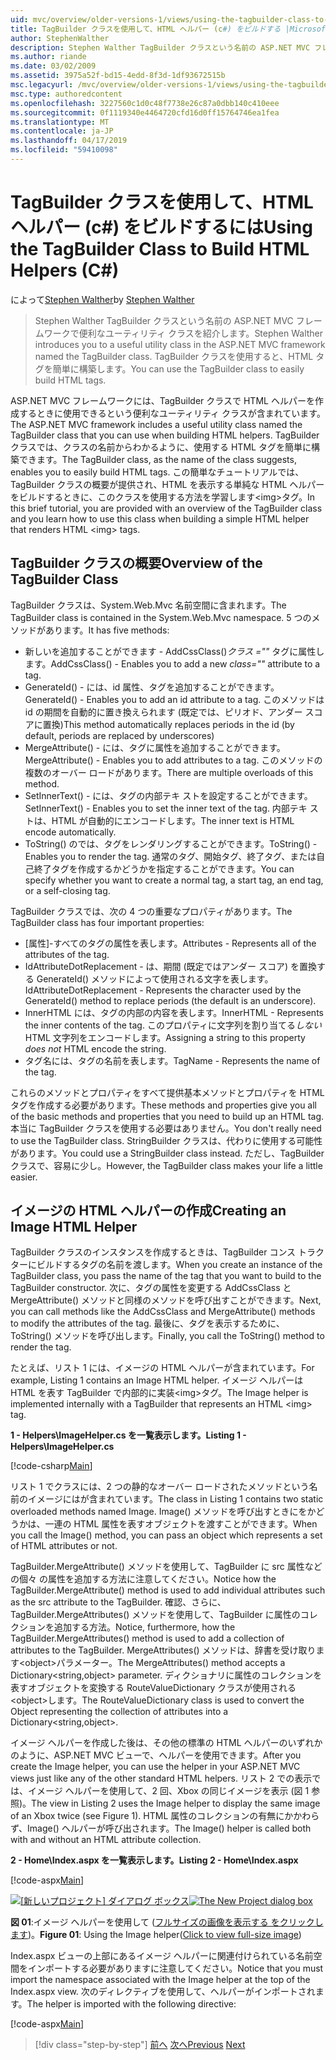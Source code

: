```yaml
---
uid: mvc/overview/older-versions-1/views/using-the-tagbuilder-class-to-build-html-helpers-cs
title: TagBuilder クラスを使用して、HTML ヘルパー (c#) をビルドする |Microsoft Docs
author: StephenWalther
description: Stephen Walther TagBuilder クラスという名前の ASP.NET MVC フレームワークで便利なユーティリティ クラスを紹介します。 TagBuilder クラスを簡単に使用できます.
ms.author: riande
ms.date: 03/02/2009
ms.assetid: 3975a52f-bd15-4edd-8f3d-1df93672515b
msc.legacyurl: /mvc/overview/older-versions-1/views/using-the-tagbuilder-class-to-build-html-helpers-cs
msc.type: authoredcontent
ms.openlocfilehash: 3227560c1d0c48f7738e26c87a0dbb140c410eee
ms.sourcegitcommit: 0f1119340e4464720cfd16d0ff15764746ea1fea
ms.translationtype: MT
ms.contentlocale: ja-JP
ms.lasthandoff: 04/17/2019
ms.locfileid: "59410098"
---
```

# <a name="using-the-tagbuilder-class-to-build-html-helpers-c"></a><span data-ttu-id="0a2fc-104">TagBuilder クラスを使用して、HTML ヘルパー (c#) をビルドするには</span><span class="sxs-lookup"><span data-stu-id="0a2fc-104">Using the TagBuilder Class to Build HTML Helpers (C#)</span></span>

<span data-ttu-id="0a2fc-105">によって[Stephen Walther](https://github.com/StephenWalther)</span><span class="sxs-lookup"><span data-stu-id="0a2fc-105">by [Stephen Walther](https://github.com/StephenWalther)</span></span>

> <span data-ttu-id="0a2fc-106">Stephen Walther TagBuilder クラスという名前の ASP.NET MVC フレームワークで便利なユーティリティ クラスを紹介します。</span><span class="sxs-lookup"><span data-stu-id="0a2fc-106">Stephen Walther introduces you to a useful utility class in the ASP.NET MVC framework named the TagBuilder class.</span></span> <span data-ttu-id="0a2fc-107">TagBuilder クラスを使用すると、HTML タグを簡単に構築します。</span><span class="sxs-lookup"><span data-stu-id="0a2fc-107">You can use the TagBuilder class to easily build HTML tags.</span></span>


<span data-ttu-id="0a2fc-108">ASP.NET MVC フレームワークには、TagBuilder クラスで HTML ヘルパーを作成するときに使用できるという便利なユーティリティ クラスが含まれています。</span><span class="sxs-lookup"><span data-stu-id="0a2fc-108">The ASP.NET MVC framework includes a useful utility class named the TagBuilder class that you can use when building HTML helpers.</span></span> <span data-ttu-id="0a2fc-109">TagBuilder クラスでは、クラスの名前からわかるように、使用する HTML タグを簡単に構築できます。</span><span class="sxs-lookup"><span data-stu-id="0a2fc-109">The TagBuilder class, as the name of the class suggests, enables you to easily build HTML tags.</span></span> <span data-ttu-id="0a2fc-110">この簡単なチュートリアルでは、TagBuilder クラスの概要が提供され、HTML を表示する単純な HTML ヘルパーをビルドするときに、このクラスを使用する方法を学習します&lt;img&gt;タグ。</span><span class="sxs-lookup"><span data-stu-id="0a2fc-110">In this brief tutorial, you are provided with an overview of the TagBuilder class and you learn how to use this class when building a simple HTML helper that renders HTML &lt;img&gt; tags.</span></span>

## <a name="overview-of-the-tagbuilder-class"></a><span data-ttu-id="0a2fc-111">TagBuilder クラスの概要</span><span class="sxs-lookup"><span data-stu-id="0a2fc-111">Overview of the TagBuilder Class</span></span>

<span data-ttu-id="0a2fc-112">TagBuilder クラスは、System.Web.Mvc 名前空間に含まれます。</span><span class="sxs-lookup"><span data-stu-id="0a2fc-112">The TagBuilder class is contained in the System.Web.Mvc namespace.</span></span> <span data-ttu-id="0a2fc-113">5 つのメソッドがあります。</span><span class="sxs-lookup"><span data-stu-id="0a2fc-113">It has five methods:</span></span>

- <span data-ttu-id="0a2fc-114">新しいを追加することができます - AddCssClass()*クラス =""* タグに属性します。</span><span class="sxs-lookup"><span data-stu-id="0a2fc-114">AddCssClass() - Enables you to add a new *class=""* attribute to a tag.</span></span>
- <span data-ttu-id="0a2fc-115">GenerateId() - には、id 属性、タグを追加することができます。</span><span class="sxs-lookup"><span data-stu-id="0a2fc-115">GenerateId() - Enables you to add an id attribute to a tag.</span></span> <span data-ttu-id="0a2fc-116">このメソッドは id の期間を自動的に置き換えられます (既定では、ピリオド、アンダー スコアに置換)</span><span class="sxs-lookup"><span data-stu-id="0a2fc-116">This method automatically replaces periods in the id (by default, periods are replaced by underscores)</span></span>
- <span data-ttu-id="0a2fc-117">MergeAttribute() - には、タグに属性を追加することができます。</span><span class="sxs-lookup"><span data-stu-id="0a2fc-117">MergeAttribute() - Enables you to add attributes to a tag.</span></span> <span data-ttu-id="0a2fc-118">このメソッドの複数のオーバー ロードがあります。</span><span class="sxs-lookup"><span data-stu-id="0a2fc-118">There are multiple overloads of this method.</span></span>
- <span data-ttu-id="0a2fc-119">SetInnerText() - には、タグの内部テキ ストを設定することができます。</span><span class="sxs-lookup"><span data-stu-id="0a2fc-119">SetInnerText() - Enables you to set the inner text of the tag.</span></span> <span data-ttu-id="0a2fc-120">内部テキ ストは、HTML が自動的にエンコードします。</span><span class="sxs-lookup"><span data-stu-id="0a2fc-120">The inner text is HTML encode automatically.</span></span>
- <span data-ttu-id="0a2fc-121">ToString() のでは、タグをレンダリングすることができます。</span><span class="sxs-lookup"><span data-stu-id="0a2fc-121">ToString() - Enables you to render the tag.</span></span> <span data-ttu-id="0a2fc-122">通常のタグ、開始タグ、終了タグ、または自己終了タグを作成するかどうかを指定することができます。</span><span class="sxs-lookup"><span data-stu-id="0a2fc-122">You can specify whether you want to create a normal tag, a start tag, an end tag, or a self-closing tag.</span></span>
  

<span data-ttu-id="0a2fc-123">TagBuilder クラスでは、次の 4 つの重要なプロパティがあります。</span><span class="sxs-lookup"><span data-stu-id="0a2fc-123">The TagBuilder class has four important properties:</span></span>

- <span data-ttu-id="0a2fc-124">[属性]-すべてのタグの属性を表します。</span><span class="sxs-lookup"><span data-stu-id="0a2fc-124">Attributes - Represents all of the attributes of the tag.</span></span>
- <span data-ttu-id="0a2fc-125">IdAttributeDotReplacement - は、期間 (既定ではアンダー スコア) を置換する GenerateId() メソッドによって使用される文字を表します。</span><span class="sxs-lookup"><span data-stu-id="0a2fc-125">IdAttributeDotReplacement - Represents the character used by the GenerateId() method to replace periods (the default is an underscore).</span></span>
- <span data-ttu-id="0a2fc-126">InnerHTML には、タグの内部の内容を表します。</span><span class="sxs-lookup"><span data-stu-id="0a2fc-126">InnerHTML - Represents the inner contents of the tag.</span></span> <span data-ttu-id="0a2fc-127">このプロパティに文字列を割り当てる*しない*HTML 文字列をエンコードします。</span><span class="sxs-lookup"><span data-stu-id="0a2fc-127">Assigning a string to this property *does not* HTML encode the string.</span></span>
- <span data-ttu-id="0a2fc-128">タグ名には、タグの名前を表します。</span><span class="sxs-lookup"><span data-stu-id="0a2fc-128">TagName - Represents the name of the tag.</span></span>

<span data-ttu-id="0a2fc-129">これらのメソッドとプロパティをすべて提供基本メソッドとプロパティを HTML タグを作成する必要があります。</span><span class="sxs-lookup"><span data-stu-id="0a2fc-129">These methods and properties give you all of the basic methods and properties that you need to build up an HTML tag.</span></span> <span data-ttu-id="0a2fc-130">本当に TagBuilder クラスを使用する必要はありません。</span><span class="sxs-lookup"><span data-stu-id="0a2fc-130">You don't really need to use the TagBuilder class.</span></span> <span data-ttu-id="0a2fc-131">StringBuilder クラスは、代わりに使用する可能性があります。</span><span class="sxs-lookup"><span data-stu-id="0a2fc-131">You could use a StringBuilder class instead.</span></span> <span data-ttu-id="0a2fc-132">ただし、TagBuilder クラスで、容易に少し。</span><span class="sxs-lookup"><span data-stu-id="0a2fc-132">However, the TagBuilder class makes your life a little easier.</span></span>

## <a name="creating-an-image-html-helper"></a><span data-ttu-id="0a2fc-133">イメージの HTML ヘルパーの作成</span><span class="sxs-lookup"><span data-stu-id="0a2fc-133">Creating an Image HTML Helper</span></span>

<span data-ttu-id="0a2fc-134">TagBuilder クラスのインスタンスを作成するときは、TagBuilder コンス トラクターにビルドするタグの名前を渡します。</span><span class="sxs-lookup"><span data-stu-id="0a2fc-134">When you create an instance of the TagBuilder class, you pass the name of the tag that you want to build to the TagBuilder constructor.</span></span> <span data-ttu-id="0a2fc-135">次に、タグの属性を変更する AddCssClass と MergeAttribute() メソッドと同様のメソッドを呼び出すことができます。</span><span class="sxs-lookup"><span data-stu-id="0a2fc-135">Next, you can call methods like the AddCssClass and MergeAttribute() methods to modify the attributes of the tag.</span></span> <span data-ttu-id="0a2fc-136">最後に、タグを表示するために、ToString() メソッドを呼び出します。</span><span class="sxs-lookup"><span data-stu-id="0a2fc-136">Finally, you call the ToString() method to render the tag.</span></span>

<span data-ttu-id="0a2fc-137">たとえば、リスト 1 には、イメージの HTML ヘルパーが含まれています。</span><span class="sxs-lookup"><span data-stu-id="0a2fc-137">For example, Listing 1 contains an Image HTML helper.</span></span> <span data-ttu-id="0a2fc-138">イメージ ヘルパーは HTML を表す TagBuilder で内部的に実装&lt;img&gt;タグ。</span><span class="sxs-lookup"><span data-stu-id="0a2fc-138">The Image helper is implemented internally with a TagBuilder that represents an HTML &lt;img&gt; tag.</span></span>

<span data-ttu-id="0a2fc-139">**1 - Helpers\ImageHelper.cs を一覧表示します。**</span><span class="sxs-lookup"><span data-stu-id="0a2fc-139">**Listing 1 - Helpers\ImageHelper.cs**</span></span>

[!code-csharp[Main](using-the-tagbuilder-class-to-build-html-helpers-cs/samples/sample1.cs)]

<span data-ttu-id="0a2fc-140">リスト 1 でクラスには、2 つの静的なオーバー ロードされたメソッドという名前のイメージにはが含まれています。</span><span class="sxs-lookup"><span data-stu-id="0a2fc-140">The class in Listing 1 contains two static overloaded methods named Image.</span></span> <span data-ttu-id="0a2fc-141">Image() メソッドを呼び出すときにをかどうかは、一連の HTML 属性を表すオブジェクトを渡すことができます。</span><span class="sxs-lookup"><span data-stu-id="0a2fc-141">When you call the Image() method, you can pass an object which represents a set of HTML attributes or not.</span></span>

<span data-ttu-id="0a2fc-142">TagBuilder.MergeAttribute() メソッドを使用して、TagBuilder に src 属性などの個々 の属性を追加する方法に注意してください。</span><span class="sxs-lookup"><span data-stu-id="0a2fc-142">Notice how the TagBuilder.MergeAttribute() method is used to add individual attributes such as the src attribute to the TagBuilder.</span></span> <span data-ttu-id="0a2fc-143">確認、さらに、TagBuilder.MergeAttributes() メソッドを使用して、TagBuilder に属性のコレクションを追加する方法。</span><span class="sxs-lookup"><span data-stu-id="0a2fc-143">Notice, furthermore, how the TagBuilder.MergeAttributes() method is used to add a collection of attributes to the TagBuilder.</span></span> <span data-ttu-id="0a2fc-144">MergeAttributes() メソッドは、辞書を受け取ります&lt;object&gt;パラメーター。</span><span class="sxs-lookup"><span data-stu-id="0a2fc-144">The MergeAttributes() method accepts a Dictionary&lt;string,object&gt; parameter.</span></span> <span data-ttu-id="0a2fc-145">ディクショナリに属性のコレクションを表すオブジェクトを変換する RouteValueDictionary クラスが使用される&lt;object&gt;します。</span><span class="sxs-lookup"><span data-stu-id="0a2fc-145">The RouteValueDictionary class is used to convert the Object representing the collection of attributes into a Dictionary&lt;string,object&gt;.</span></span>

<span data-ttu-id="0a2fc-146">イメージ ヘルパーを作成した後は、その他の標準の HTML ヘルパーのいずれかのように、ASP.NET MVC ビューで、ヘルパーを使用できます。</span><span class="sxs-lookup"><span data-stu-id="0a2fc-146">After you create the Image helper, you can use the helper in your ASP.NET MVC views just like any of the other standard HTML helpers.</span></span> <span data-ttu-id="0a2fc-147">リスト 2 での表示では、イメージ ヘルパーを使用して、2 回、Xbox の同じイメージを表示 (図 1 参照)。</span><span class="sxs-lookup"><span data-stu-id="0a2fc-147">The view in Listing 2 uses the Image helper to display the same image of an Xbox twice (see Figure 1).</span></span> <span data-ttu-id="0a2fc-148">HTML 属性のコレクションの有無にかかわらず、Image() ヘルパーが呼び出されます。</span><span class="sxs-lookup"><span data-stu-id="0a2fc-148">The Image() helper is called both with and without an HTML attribute collection.</span></span>

<span data-ttu-id="0a2fc-149">**2 - Home\Index.aspx を一覧表示します。**</span><span class="sxs-lookup"><span data-stu-id="0a2fc-149">**Listing 2 - Home\Index.aspx**</span></span>

[!code-aspx[Main](using-the-tagbuilder-class-to-build-html-helpers-cs/samples/sample2.aspx)]


<span data-ttu-id="0a2fc-150">[![[新しいプロジェクト] ダイアログ ボックス](using-the-tagbuilder-class-to-build-html-helpers-cs/_static/image1.jpg)](using-the-tagbuilder-class-to-build-html-helpers-cs/_static/image1.png)</span><span class="sxs-lookup"><span data-stu-id="0a2fc-150">[![The New Project dialog box](using-the-tagbuilder-class-to-build-html-helpers-cs/_static/image1.jpg)](using-the-tagbuilder-class-to-build-html-helpers-cs/_static/image1.png)</span></span>

<span data-ttu-id="0a2fc-151">**図 01**:イメージ ヘルパーを使用して ([フルサイズの画像を表示する をクリックします](using-the-tagbuilder-class-to-build-html-helpers-cs/_static/image2.png))。</span><span class="sxs-lookup"><span data-stu-id="0a2fc-151">**Figure 01**: Using the Image helper([Click to view full-size image](using-the-tagbuilder-class-to-build-html-helpers-cs/_static/image2.png))</span></span>


<span data-ttu-id="0a2fc-152">Index.aspx ビューの上部にあるイメージ ヘルパーに関連付けられている名前空間をインポートする必要がありますに注意してください。</span><span class="sxs-lookup"><span data-stu-id="0a2fc-152">Notice that you must import the namespace associated with the Image helper at the top of the Index.aspx view.</span></span> <span data-ttu-id="0a2fc-153">次のディレクティブを使用して、ヘルパーがインポートされます。</span><span class="sxs-lookup"><span data-stu-id="0a2fc-153">The helper is imported with the following directive:</span></span>

[!code-aspx[Main](using-the-tagbuilder-class-to-build-html-helpers-cs/samples/sample3.aspx)]

> [!div class="step-by-step"]
> <span data-ttu-id="0a2fc-154">[前へ](creating-custom-html-helpers-cs.md)
> [次へ](creating-page-layouts-with-view-master-pages-cs.md)</span><span class="sxs-lookup"><span data-stu-id="0a2fc-154">[Previous](creating-custom-html-helpers-cs.md)
[Next](creating-page-layouts-with-view-master-pages-cs.md)</span></span>
